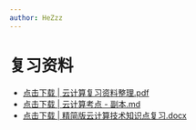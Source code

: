 ```yaml
---
author: HeZzz
---
```


# 复习资料

- [点击下载 | 云计算复习资料整理.pdf](https://cs-speedrun.github.io/cs-speedrun-documents/%E4%BA%91%E8%AE%A1%E7%AE%97%E6%8A%80%E6%9C%AF/%E5%A4%8D%E4%B9%A0%E8%B5%84%E6%96%99/%E4%BA%91%E8%AE%A1%E7%AE%97%E5%A4%8D%E4%B9%A0%E8%B5%84%E6%96%99%E6%95%B4%E7%90%86.pdf)
- [点击下载 | 云计算考点 - 副本.md](https://cs-speedrun.github.io/cs-speedrun-documents/%E4%BA%91%E8%AE%A1%E7%AE%97%E6%8A%80%E6%9C%AF/%E5%A4%8D%E4%B9%A0%E8%B5%84%E6%96%99/%E4%BA%91%E8%AE%A1%E7%AE%97%E8%80%83%E7%82%B9%20-%20%E5%89%AF%E6%9C%AC.md)
- [点击下载 | 精简版云计算技术知识点复习.docx](https://cs-speedrun.github.io/cs-speedrun-documents/%E4%BA%91%E8%AE%A1%E7%AE%97%E6%8A%80%E6%9C%AF/%E5%A4%8D%E4%B9%A0%E8%B5%84%E6%96%99/%E7%B2%BE%E7%AE%80%E7%89%88%E4%BA%91%E8%AE%A1%E7%AE%97%E6%8A%80%E6%9C%AF%E7%9F%A5%E8%AF%86%E7%82%B9%E5%A4%8D%E4%B9%A0.docx)